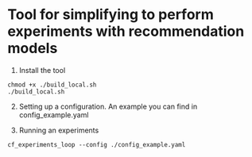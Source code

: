 # Tool for simplifying to perform experiments with recommendation models

1. Install the tool
```shell script
chmod +x ./build_local.sh
./build_local.sh
```

2. Setting up a configuration. An example you can find in config_example.yaml

3. Running an experiments
```shell script
cf_experiments_loop --config ./config_example.yaml
```
